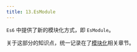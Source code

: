 ```yaml
---
title: 13.EsModule
---
```


`Es6` 中提供了新的模块化方式，即 `EsModule`。

关于这部分的知识点，统一记录在了<a href="/blog/FE/js-advance/module/7.EsModule.html" target="_blank">模块化</a>相关章节。
